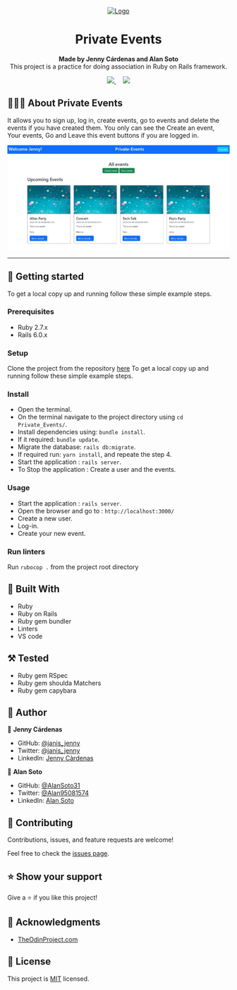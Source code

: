 
<p align="center">
  <a href="https://github.com/jcy2704/oop-ruby">
    <img src="https://res.cloudinary.com/growsurf-prod/image/upload/v1582211139/production/gnysw2objzekbagrqiax.png" alt="Logo" width="350" height="70">
  </a>
</p>

<h1 align="center">Private Events</h1>

<p align="center">
  <strong>Made by Jenny Cárdenas  and Alan Soto</strong>
  <br>
   This project is a practice for doing association in Ruby on Rails framework.
</p>

<p align="center">
  <a href="https://github.com/janis-jenny/Private-Events/issues">
    <img src="https://img.shields.io/badge/REPORT%20A%20BUG-purple?style=for-the-badge">
  </a>
   ‎ ‎ ‎ ‎
  <a href="https://github.com/janis-jenny/Private-Events/issues">
    <img src="https://img.shields.io/badge/Request%20a%20feature-purple?style=for-the-badge">
  </a>
</p>



## 👩🏼‍💻 About Private Events

It allows you to sign up, log in, create events, go to events and delete the events if you have created them. You only can see the Create an event, Your events, Go and Leave this event buttons if you are logged in.<br>


![screenshot](/Screenshot.jpg)

<hr>


## 🤖 Getting started

To get a local copy up and running follow these simple example steps.

### Prerequisites

- Ruby 2.7.x
- Rails 6.0.x

### Setup

Clone the project from the repository [here](https://github.com/janis-jenny/Private-Events.git)
To get a local copy up and running follow these simple example steps.

### Install

- Open the terminal.
- On the terminal navigate to the project directory using `cd Private_Events/`.
- Install dependencies using: `bundle install`.
- If it required: `bundle update`.
- Migrate the database: `rails db:migrate`.
- If required run: `yarn install`, and repeate the step 4.
- Start the application : `rails server`.
- To Stop the application : Create a user and the events.

### Usage

- Start the application : `rails server`.
- Open the browser and go to : `http://localhost:3000/`
- Create a new user.
- Log-in.
- Create your new event.

### Run linters

Run `rubocop .` from the project root directory


## 🔧 Built With

- Ruby
- Ruby on Rails
- Ruby gem bundler
- Linters
- VS code


## ⚒️ Tested 

- Ruby gem RSpec
- Ruby gem shoulda Matchers
- Ruby gem capybara


## 👥 Author

👤 **Jenny Cárdenas**

- GitHub: [@janis_jenny](https://github.com/janis-jenny)
- Twitter: [@janis_jenny](https://twitter.com/janis_jenny)
- LinkedIn: [Jenny Càrdenas](https://www.linkedin.com/in/paolajenny)

👤 **Alan Soto**

- GitHub: [@AlanSoto31](https://github.com/AlanSoto31)
- Twitter: [@Alan95081574](https://twitter.com/Alan95081574)
- LinkedIn: [Alan Soto](https://www.linkedin.com/in/alan-soto-valle-b9a0511aa/)


## 🤝 Contributing

Contributions, issues, and feature requests are welcome!

Feel free to check the [issues page](https://github.com/janis-jenny/Private-Events/issues).


## ⭐ Show your support

Give a ⭐️ if you like this project!


## 📌 Acknowledgments

- [TheOdinProject.com](https://www.theodinproject.com/courses/ruby-on-rails/lessons/associations)



## 📝 License

This project is [MIT](https://opensource.org/licenses/MIT) licensed.